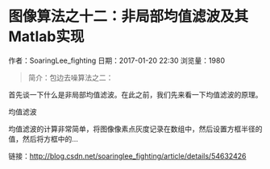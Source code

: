 # 图像算法之十二：非局部均值滤波及其Matlab实现
作者：SoaringLee_fighting
日期：2017-01-20 22:30
浏览量：1980
> 简介：包边去噪算法之二：

首先谈一下什么是非局部均值滤波。在此之前，我们先来看一下均值滤波的原理。

均值滤波

均值滤波的计算非常简单，将图像像素点灰度记录在数组中，然后设置方框半径的值，然后将方框中的...

 链接：http://blog.csdn.net/soaringlee_fighting/article/details/54632426
